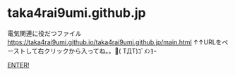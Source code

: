 # taka4rai9umi.github.jp
電気関連に役だつファイル
https://taka4rai9umi.github.io/taka4rai9umi.github.jp/main.html
↑↑URLをペーストして右クリックから入ってね。。🙇( TДT)ｺﾞﾒﾝﾖｰ
<html>
  <a href="https://taka4rai9umi.github.io/taka4rai9umi.github.jp/main.html">ENTER!
<html>
